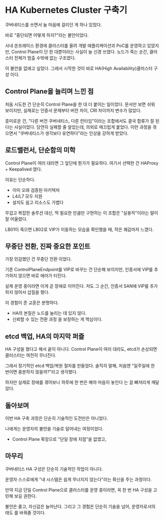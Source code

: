 # HA Kubernetes Cluster 구축기

쿠버네티스를 쓰면서 늘 마음에 걸리던 게 하나 있었다.

바로 "중단되면 어떻게 하지?"라는 불안이었다.

사내 온프레미스 환경에 클러스터를 올려 개발 애플리케이션과 PoC를 운영하고 있었지만, Control Plane이 단 한 대뿐이라는 사실이 늘 신경 쓰였다. 노드가 죽는 순간, 클러스터 전체가 멈출 수밖에 없는 구조였다.

이 불안을 없애고 싶었다. 그래서 시작한 것이 바로 HA(High Availability)클러스터 구성 이다.

## Control Plane을 늘리며 느낀 점

처음 시도한 건 단순히 Control Plane을 한 대 더 붙이는 일이었다. 문서만 보면 쉬워 보이지만, 실제로는 인증서 문제부터 버전 차이, CRI 차이까지 변수가 많았다.

흥미로운 건, "다른 버전 쿠버네티스, 다른 런타임"이라는 조합에서도 결국 합류가 잘 된다는 사실이었다. 당연히 실패할 줄 알았는데, 의외로 매끄럽게 붙었다. 이런 과정을 겪으면서 "쿠버네티스가 생각보다 유연하다"라는 인상을 강하게 받았다.

## 로드밸런서, 단순함의 미학

Control Plane이 여러 대라면 그 앞단에 뭔가가 필요하다. 여기서 선택한 건 HAProxy + Keepalived 였다.

이유는 단순하다.

- 이미 오래 검증된 아키텍처
- L4/L7 모두 지원
- 설치도 쉽고 리소스도 가볍다

무겁고 복잡한 솔루션 대신, 딱 필요한 만큼만 구현하는 이 조합은 "실용적"이라는 말이 잘 어울렸다.

LB01이 죽으면 LB02로 VIP가 이동하는 모습을 확인했을 때, 작은 쾌감마저 느꼈다.

## 무중단 전환, 진짜 중요한 포인트

가장 민감했던 건 무중단 전환 이었다.

기존 ControlPlaneEndpoint를 VIP로 바꾸는 건 단순해 보이지만, 인증서에 VIP를 추가하지 않으면 바로 에러가 터진다.

실제 운영 중이라면 이게 곧 장애로 이어진다. 저도 그 순간, 인증서 SAN에 VIP를 추가하지 않아서 삽질을 했다.

이 경험이 준 교훈은 분명하다.

- HA의 본질은 노드를 늘리는 데 있지 않다.
- 신뢰할 수 있는 전환 과정 을 보장하는 게 핵심이다.

## etcd 백업, HA의 마지막 퍼즐

HA 구성을 했다고 해서 끝이 아니다.
Control Plane이 여러 대라도, etcd가 손상되면 클러스터는 여전히 무너진다.

그래서 정기적인 etcd 백업/복원 절차를 만들었다. 솔직히 말해, 처음엔 "일주일에 한 번이면 충분하지 않을까?"라고 생각했다.

하지만 실제로 장애를 겪어보니 하루에 한 번은 해야 마음이 놓인다 는 걸
뼈저리게 깨달았다.

## 돌아보며

이번 HA 구축 과정은 단순히 기술적인 도전만은 아니었다.

나에게는 운영자의 불안을 기술로 덜어내는 여정이었다.

- Control Plane 확장으로 "단일 장애 지점"을 없앴고,

## 마무리

쿠버네티스 HA 구성은 단순히 기술적인 작업이 아니다.

운영자 스스로에게 "내 시스템은 쉽게 무너지지 않는다"라는 확신을 주는 과정이다.

만약 지금 단일 Control Plane으로 클러스터를 운영 중이라면, 꼭 한 번 HA 구성을 고민해 보길 권한다.

불안은 줄고, 자신감은 늘어난다. 그리고 그 경험은 단순히 기술을 넘어, 운영자로서의 태도 를 바꿔줄 것이다.
